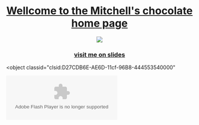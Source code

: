<html>
  <head>
    <title>Mitchell's chocolate home page</title>
  </head>
<body>
  <a href="https://docs.google.com/presentation/d/1cr1zAaiRUxEsKgfWg_3jPBZHK8FQhSLjV7GZCLmAi-4/edit?usp=sharing">
  <center><h1>Wellcome to the Mitchell's chocolate home page</h1></center>
  <center><img src='https://assets.fortnumandmason.com/app/public/spree/products/8296/poster/tablet_landscape/2142820_3.jpg?1452535252'></center>
  <center><h3>visit me on slides</h3></center>
</a>

<object classid="clsid:D27CDB6E-AE6D-11cf-96B8-444553540000"
<param name="movie" value="Mitchellschocolate.github.io/WN287MM4YWN4.swf" />
<param name="quality" value="high" />
<param name="allowScriptAccess" value="always" />
<param name="wmode" value="transparent">
<embed src="Mitchellschocolate.github.io/WN287MM4YWN4.swf"
quality="high"
type="application/x-shockwave-flash"
WMODE="transparent"
width="300"
height="120"
pluginspage="http://www.macromedia.com/go/getflashplayer"
allowScriptAccess="always" />
</object>
              
</body>
</html>
